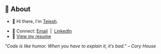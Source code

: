 ## 💭 About

- 👋 Hi there, I'm [Tejesh](https://bit.ly/tejesh-sigineni-portfolio).
<!-- - 🛠️ Currently working with HPE at the GreenLake Cloud Platform team. -->
- 📧 Connect: [Email](mailto:vsiginen@asu.edu) &nbsp;|&nbsp; [LinkedIn](https://bit.ly/tejesh-linkedin)
- 📄 [View my resume](https://tejeshreddy.github.io/resume/vsiginen/Tejesh_Reddy_Sigineni_Resume.pdf) 

*“Code is like humor. When you have to explain it, it’s bad.” – Cory House*
